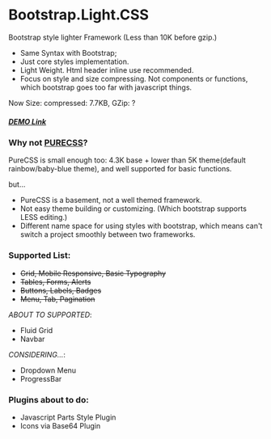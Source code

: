 # Bootstrap.Light.CSS

Bootstrap style lighter Framework (Less than 10K before gzip.)

- Same Syntax with Bootstrap;
- Just core styles implementation.
- Light Weight. 
	Html header inline use recommended.
- Focus on style and size compressing. 
	Not components or functions, which bootstrap goes too far with javascript things.

Now Size: compressed: 7.7KB, GZip: ?

##### [DEMO Link](http://watert.github.io/bootstrap.light/)

### Why not [PURECSS](http://purecss.io/)?

PureCSS is small enough too: 4.3K base + lower than 5K theme(default rainbow/baby-blue theme), and well supported for basic functions.

but...

- PureCSS is a basement, not a well themed framework.
- Not easy theme building or customizing. (Which bootstrap supports LESS editing.)
- Different name space for using styles with bootstrap, which means can't switch a project smoothly between two frameworks.

### Supported List:

- <del>Grid, Mobile Responsive, Basic Typography </del>
- <del>Tables, Forms, Alerts</del>
- <del>Buttons, Labels, Badges</del>
- <del>Menu, Tab, Pagination</del>

*ABOUT TO SUPPORTED*:

- Fluid Grid 
- Navbar

*CONSIDERING...*:

- Dropdown Menu
- ProgressBar

### Plugins about to do:
- Javascript Parts Style Plugin
- Icons via Base64 Plugin